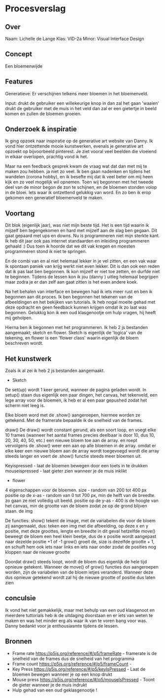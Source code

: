 # Procesverslag

## Over
Naam: Lichelle de Lange
Klas: VID-2a
Minor: Visual Interface Design

## Concept
Een bloemenwijde 

## Features
Generatieve: Er verschijnen telkens meer bloemen in het bloemenveld. 

Input: drukt de gebruiker een willekeurige knop in dan zal het gaan 'waaien'
drukt de gebruiker met de muis in het veld dan zal er een gietertje in beeld komen en zullen de bloemen groeien. 

## Onderzoek & inspiratie
Ik ging opzoek naar inspiratie op de generative art website van Danny. Ik vond hier ontzettende mooie kunstwerken, evenals je generative art opzoekt op bijvoorbeeld pinterest. Je ziet vooral veel beelden die vloeiend in elkaar overlopen, prachtig vond ik het. 

Maar na een feedback gesprek kwam de vraag wat dat dan met mij te maken zou hebben. ja niet zo veel. Ik ben gaan nadenken en tijdens het wandelen (corona hobby), en ik besefte mij dat ik veel beter om mij heen kijk en zo veel mogelijk wil opnemen. Toen wij begonnen met het tweede deel van de minor begon de zon te schijnen, en de bloemen stonden volop in de bloei. Iets waar ik ontzettend gelukkig van word. En zo ben ik erop gekomen een generatief bloemenveld te maken. 

## Voortang
Dit blok (eigenlijk jaar), was niet mijn beste tijd. Het is een tijd waarin ik mijzelf ben tegengekomen en hard met mijzelf aan de slag ben gegaan. Dit gaat gepaard met ups en downs. Nu is programmeren niet mijn sterkte kant. Ik heb dit jaar ook pas internet standaarden en inleiding programmeren gehaald :) Dus toen ik hoorde dat we dit vak kregen en moesten programmeren stond ik niet te springen. 

En de combi van en al niet helemaal lekker in je vel zitten, en een vak waar ik spontaan paniek van krijg werkt niet even lekker. Dit is dan ook een reden dat ik pas laat ben begonnen. Ik kon mijzelf er niet toe zetten, en durfde niet te beginnen. Tijdens de lessen kon ik jou (danny ) uitleg helemaal begrijpen maar zodra je er dan zelf aan gaat zitten is het even andere koek. 

Na het behalen van interface en bewegen had ik iets meer rust en ben ik begonnen aan dit proces. Ik ben begonnen het tekenen van de afbeeldingen en het bekijken van tutorials. Ik heb nogal moeite gehad met deze opdracht en geen feedback kunnen krijgen omdat ik zo laat was begonnen. Gelukkig kon ik een oud klasgenootje om hulp vragen, hij heeft mij geholpen. 


Hierna ben ik begonnen met het programmeren. Ik heb 2 js bestanden aangemaakt; sketch en flower. Sketch is eigenlijk de 'logica' van de tekening, en flower is een 'flower class' waarin eigenlijk de bloem beschreven wordt. 

## Het kunstwerk 
Zoals ik al zei ik heb 2 js bestanden aangemaakt. 

* Sketch 

De set(up) wordt 1 keer gerund, wanneer de pagina geladen wordt. In setup() staan dus eigenlijk een paar dingen, het canvas, het tekenveld, een lege array voor de bloemen, ik heb er al een paar gepushed zodat het scherm niet leeg is. 

Elke bloem word met de .show() aangeroepen, hiermee worden ze getekend. Met de framerate bepaalde ik de snelheid van de frames. 

draw() 
De draw() wordt constant gerund, als een soort loop, en voegt elke 10 frames (wanneer het aantal frames precies deelbaar is door 10, dus 10, 20, 30, 40, 50, etc.) een nieuwe bloem toe aan de array. en roept vervolgens de .show() weer een aan op alle bloemen in de array. omdat er elke keer een nieuwe bloem aan de array wordt toegevoegd wordt die array steeds langer en voert de .show() functie steeds meer bloemen uit. 

Keyispressed - laat de bloemen bewegen door een toets in te drukken
mouseispressed - laat gieter zien wanneer je de muis inklikt


* flower 

4 eigenschappen voor de bloemen. 
size - random van 200 tot 400 px 
positie op de x-as - random van 0 tot 700 px, min de helft van de breedte. zo gaan ze niet volledig uit beeld. 
positie op de y-as - 400 is de hoogte van het canvas, min de grootte van de bloem zodat ze op de grond blijven staan. 
de img 

De functies:
show() tekent de image, met de variabelen die voor de bloem zij aangemaakt, dus:
teken een img met die afbeelding, op deze x en y positie, met deze groottes, lengte en breedte in dit geval hetzelfde
move() beweegt de bloem een heel klein beetje,
dus de x positie wordt aangepast naar dezelde positie +1 of -1
grow() groeit de, size is dezelfde grootte + 1, en schuift hem ook iets naar links en iets naar onder zodat de posities nog kloppen naar de nieuwe grootte

Doordat draw() steeds loopt, wordt de bloem dus eigenlijk de hele tijd opnieuw getekent. Wanneer de move() of grow() functies dus aangeroepen worden, zijn de variabelen van de bloem ietjes veranderd. Wanneer deze dus opnieuw getekend wordt zal hij de nieuwe grootte of positie dus laten zien


## conculsie 
Ik vond het niet gemakkelijk, maar met behulp van een oud klasgenoot en meerdere tuttorials heb ik de uitdaging doorstaan en er iets van weten te maken en was het minder erg als waar ik van te voren bang voor was. Danny bedankt voor je enthousiasmte tijdens de lessen. 

## Bronnen 
* Frame rate https://p5js.org/reference/#/p5/frameRate - framerate is de snelheid van de frames dus de snelheid van het programma
* Frame count https://p5js.org/reference/#/p5/frameCount - 
* Key Press https://p5js.org/reference/#/p5/keyIsPressed - Laat de bloemen bewegen wanneer je op een knop drukt 
* Mouse press https://p5js.org/reference/#/p5/mouseIsPressed - Toont de gieter wanneer je de muis indrukt 
* Hulp gehad van een oud geklasgenootje ! 


